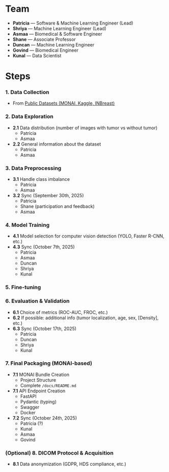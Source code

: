 # Team

- **Patricia** — Software & Machine Learning Engineer (Lead)
- **Shriya** — Machine Learning Engineer (Lead)
- **Asmaa** — Biomedical & Software Engineer
- **Shane** — Associate Professor
- **Duncan** — Machine Learning Engineer
- **Govind** — Biomedical Engineer
- **Kunal** — Data Scientist

# Steps

### 1. Data Collection

- From [Public Datasets (MONAI, Kaggle, INBreast)](https://docs.google.com/spreadsheets/d/1-1IvO2kFGPnquefa9rqXMLiJvNajsqybzYZNq5MkMFo/edit?gid=0#gid=0)

### 2. Data Exploration

- **2.1** Data distribution (number of images with tumor vs without tumor)
    - Patricia
    - Asmaa
- **2.2** General information about the dataset
    - Patricia
    - Asmaa

### 3. Data Preprocessing

- **3.1** Handle class imbalance
    - Patricia
    - Asmaa
- **3.2** Sync (September 30th, 2025)
    - Patricia
    - Shane (participation and feedback)
    - Asmaa

### 4. Model Training

- **4.1** Model selection for computer vision detection (YOLO, Faster R-CNN, etc.)
- **4.3** Sync (October 7th, 2025)
    - Patricia
    - Asmaa
    - Duncan
    - Shriya
    - Kunal

### 5. Fine-tuning

### 6. Evaluation & Validation

- **6.1** Choice of metrics (ROC-AUC, FROC, etc.)
- **6.2** If possible: additional info (tumor localization, age, sex, [Density], etc.)
- **6.3** Sync (October 17th, 2025)
    - Patricia
    - Duncan
    - Shriya
    - Kunal

### 7. Final Packaging (MONAI-based)

- **7.1** MONAI Bundle Creation
    - Project Structure
    - Complete `/docs/README.md`
- **7.1** API Endpoint Creation
    - FastAPI
    - Pydantic (typing)
    - Swagger
    - Docker
- **7.2** Sync (October 24th, 2025)
    - Patricia (?)
    - Kunal
    - Asmaa
    - Govind

### (Optional) 8. DICOM Protocol & Acquisition

- **8.1** Data anonymization (GDPR, HDS compliance, etc.)
